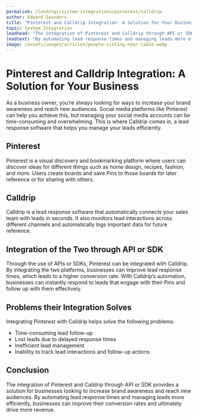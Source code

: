 ```yaml
---
permalink: /landings/system-integrations/pinterest/calldrip
author: Edward Saunders
title: "Pinterest and Calldrip Integration: A Solution for Your Business"
topic: System Integration
leadhead: "The integration of Pinterest and Calldrip through API or SDK provides a solution for businesses looking to increase brand awareness and reach new audiences"
leadtext: "By automating lead response times and managing leads more efficiently, businesses can improve their conversion rates and ultimately drive more revenue."
image: /assets/images/articles/people-sitting-near-table.webp
---
```

<div class="arttext">		<h1>Pinterest and Calldrip Integration: A Solution for Your Business</h1>
		<p>As a business owner, you’re always looking for ways to increase your brand awareness and reach new audiences. Social media platforms like Pinterest can help you achieve this, but managing your social media accounts can be time-consuming and overwhelming. This is where Calldrip comes in, a lead response software that helps you manage your leads efficiently.</p>
		<h2>Pinterest</h2>
		<p>Pinterest is a visual discovery and bookmarking platform where users can discover ideas for different things such as home design, recipes, fashion, and more. Users create boards and save Pins to those boards for later reference or for sharing with others.</p>
		<h2>Calldrip</h2>
		<p>Calldrip is a lead response software that automatically connects your sales team with leads in seconds. It also monitors lead interactions across different channels and automatically logs important data for future reference.</p>
		<h2>Integration of the Two through API or SDK</h2>
		<p>Through the use of APIs or SDKs, Pinterest can be integrated with Calldrip. By integrating the two platforms, businesses can improve lead response times, which leads to a higher conversion rate. With Calldrip’s automation, businesses can instantly respond to leads that engage with their Pins and follow up with them effectively.</p>
		<h2>Problems their Integration Solves</h2>
		<p>Integrating Pinterest with Calldrip helps solve the following problems:</p>
		<ul>
			<li>Time-consuming lead follow-up</li>
			<li>Lost leads due to delayed response times</li>
			<li>Inefficient lead management</li>
			<li>Inability to track lead interactions and follow-up actions</li>
		</ul>
		<h2>Conclusion</h2>
		<p>The integration of Pinterest and Calldrip through API or SDK provides a solution for businesses looking to increase brand awareness and reach new audiences. By automating lead response times and managing leads more efficiently, businesses can improve their conversion rates and ultimately drive more revenue.</p>
</div>